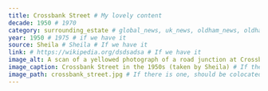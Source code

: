 ```yaml
---
title: Crossbank Street # My lovely content
decade: 1950 # 1970
category: surrounding_estate # global_news, uk_news, oldham_news, oldham_history, towers, surrounding_estate # Always exactly one category
year: 1950 # 1975 # if we have it
source: Sheila # Sheila # If we have it
link: # https://wikipedia.org/dsdsadsa # If we have it
image_alt: A scan of a yellowed photograph of a road junction at Crossbank Street. The road pictured is wet with rain, and there is a black car in the foreground behind some shrubbery. There is a shop on the corner, and some billboards opposite.  # If there is one
image_caption: Crossbank Street in the 1950s (taken by Sheila) # If there is one
image_path: crossbank_street.jpg # If there is one, should be colocated with the index.md file in the folder
---
```


